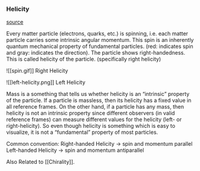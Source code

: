 ### Helicity
[source](http://www.quantumdiaries.org/2011/06/19/helicity-chirality-mass-and-the-higgs/)

Every matter particle (electrons, quarks, etc.) is spinning, i.e. each matter particle carries some intrinsic angular momentum. This spin is an inherently quantum mechanical property of fundamental particles. (red: indicates spin and gray: indicates the direction). The particle shows right-handedness. This is called helicity of the particle. (specifically right helicity)

![[spin.gif]]
Right Helicity

![[left-helicity.png]] 
Left Helicity 

Mass is a something that tells us whether helicity is an “intrinsic” property of the particle. If a particle is massless, then its helicity has a fixed value in all reference frames. On the other hand, if a particle has any mass, then helicity is not an intrinsic property since different observers (in valid reference frames) can measure different values for the helicity (left- or right-helicity). So even though helicity is something which is easy to visualize, it is not a “fundamental” property of most particles.

Common convention:
Right-handed Helicity $\rightarrow$ spin and momentum parallel
Left-handed Helicity $\rightarrow$ spin and momentum antiparallel

Also Related to [[Chirality]]. 

